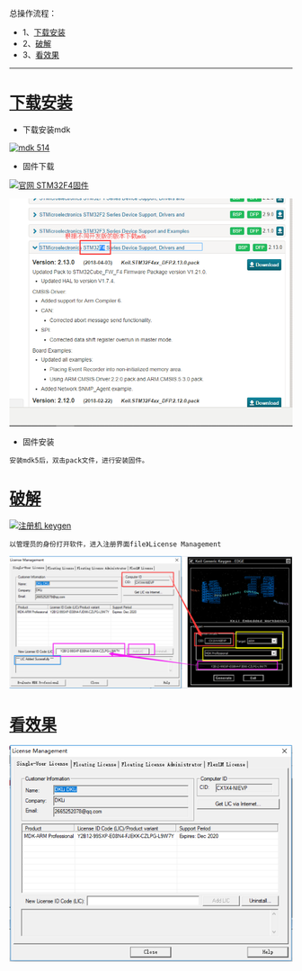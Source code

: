 总操作流程：
- 1、[下载安装](#mdk-01)
- 2、[破解](#mdk-02)
- 3、[看效果](#mdk-03)

***

# <a name="mdk-01" href="#" >下载安装</a>
- 下载安装mdk

[![](https://img.shields.io/badge/mdk-514-green.svg "mdk 514")](https://pan.baidu.com/s/1-UnPUQM7Mcao0MF4VuF4ug)


- 固件下载

[![](https://img.shields.io/badge/官网-STM32F4固件-red.svg "官网 STM32F4固件")](http://www.keil.com/dd2/pack/#/third-party-download-dialog)

![](image/1-1.png)

- 固件安装

`
安装mdk5后，双击pack文件，进行安装固件。
`

# <a name="mdk-02" href="#" >破解</a>
[![](https://img.shields.io/badge/注册机-keygen-green.svg "注册机 keygen")](https://pan.baidu.com/s/17qi35ScEKuP0CNH8nvri_g)

`以管理员的身份打开软件，进入注册界面file》License Management`

![](image/1-2.png)

# <a name="mdk-03" href="#" >看效果</a>
![](image/1-3.png)

